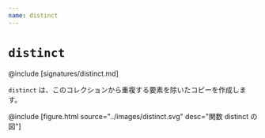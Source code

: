 ```yaml
---
name: distinct
---
```


# `distinct`

@include [signatures/distinct.md]

`distinct` は、このコレクションから重複する要素を除いたコピーを作成します。

@include [figure.html source="../images/distinct.svg" desc="関数 distinct の図"]
